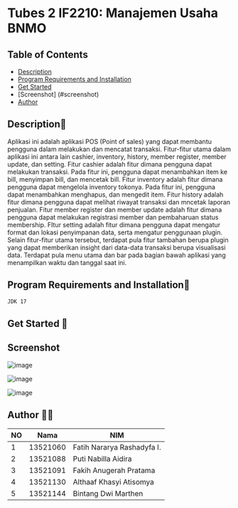 # Tubes 2 IF2210: Manajemen Usaha BNMO

## Table of Contents

- [Description](#description)
- [Program Requirements and Installation](#program-requirements-and-installation)
- [Get Started](#get-started-)
- [Screenshot] (#screenshot)
- [Author](#author-)

## Description🚀
Aplikasi ini adalah aplikasi POS (Point of sales) yang dapat membantu pengguna dalam melakukan dan mencatat transaksi. Fitur-fitur utama dalam aplikasi ini antara lain cashier, inventory, history, member register, member update, dan setting. Fitur cashier adalah fitur dimana pengguna dapat melakukan transaksi. Pada fitur ini, pengguna dapat menambahkan item ke bill, menyimpan bill, dan mencetak bill. Fitur inventory adalah fitur dimana pengguna dapat mengelola inventory tokonya. Pada fitur ini, pengguna dapat menambahkan menghapus, dan mengedit item. Fitur history adalah fitur dimana pengguna dapat melihat riwayat transaksi dan mncetak laporan penjualan. Fitur member register dan member update adalah fitur dimana pengguna dapat melakukan registrasi member dan pembaharuan status membership. FItur setting adalah fitur dimana pengguna dapat mengatur format dan lokasi  penyimpanan data, serta mengatur penggunaan plugin.
Selain fitur-fitur utama tersebut, terdapat pula fitur tambahan berupa plugin yang dapat memberikan insight dari data-data transaksi berupa visualisasi data. Terdapat pula menu utama dan bar pada bagian bawah aplikasi yang menampilkan waktu dan tanggal saat ini. 

## Program Requirements and Installation🔧

```markdown
JDK 17

```

## Get Started 🏁

## Screenshot
![image](https://user-images.githubusercontent.com/92701179/236724045-10b3a9dd-54a9-4981-9075-088cacd6b7bb.png)

![image](https://user-images.githubusercontent.com/92701179/236724085-6829f108-e59c-40e7-84ef-43b766ecf1a6.png)

![image](https://user-images.githubusercontent.com/92701179/236724122-c16f779a-0e34-4377-aa28-a4c8486e9653.png)


## Author 🧑‍💻
| NO | Nama | NIM|
|---|---|---|
| 1 |13521060 | Fatih Nararya Rashadyfa I. |
|2 | 13521088 | Puti Nabilla Aidira|
|3| 13521091 | Fakih Anugerah Pratama|
|4| 13521130 | Althaaf Khasyi Atisomya|
|5|13521144 | Bintang Dwi Marthen|
